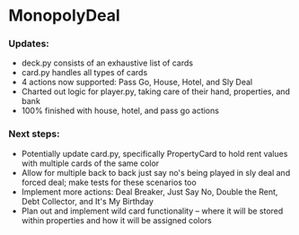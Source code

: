 # MonopolyDeal

### Updates:

- deck.py consists of an exhaustive list of cards
- card.py handles all types of cards
- 4 actions now supported: Pass Go, House, Hotel, and Sly Deal
- Charted out logic for player.py, taking care of their hand, properties, and bank
- 100% finished with house, hotel, and pass go actions

### Next steps:

- Potentially update card.py, specifically PropertyCard to hold rent values with multiple cards of the same color
- Allow for multiple back to back just say no's being played in sly deal and forced deal; make tests for these scenarios too
- Implement more actions: Deal Breaker, Just Say No, Double the Rent, Debt Collector, and It's My Birthday
- Plan out and implement wild card functionality – where it will be stored within properties and how it will be assigned colors
